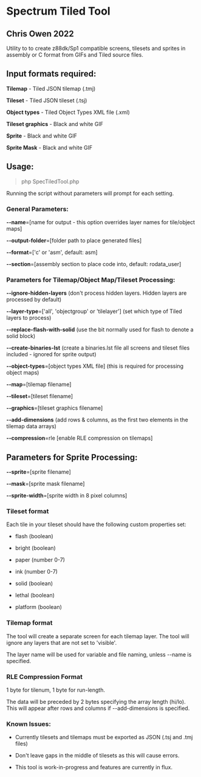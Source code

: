 # Spectrum Tiled Tool
## Chris Owen 2022

Utility to to create z88dk/Sp1 compatible screens, tilesets and sprites in assembly or C format from GIFs and Tiled source files.

## Input formats required:

**Tilemap** - Tiled JSON tilemap (.tmj)

**Tileset** - Tiled JSON tileset (.tsj)

**Object types** - Tiled Object Types XML file (.xml)

**Tileset graphics** - Black and white GIF

**Sprite** - Black and white GIF

**Sprite Mask** - Black and white GIF


## Usage:

> php SpecTiledTool.php

Running the script without parameters will prompt for each setting.


### General Parameters:

**--name**=[name for output - this option overrides layer names for tile/object maps]

**--output-folder**=[folder path to place generated files]

**--format**=['c' or 'asm', default: asm]

**--section**=[assembly section to place code into, default: rodata_user]


### Parameters for Tilemap/Object Map/Tileset Processing:

**--ignore-hidden-layers** (don't process hidden layers. Hidden layers are processed by default)

**--layer-type**=['all', 'objectgroup' or 'tilelayer'] (set which type of Tiled layers to process)

**--replace-flash-with-solid** (use the bit normally used for flash to denote a solid block)

**--create-binaries-lst** (create a binaries.lst file all screens and tileset files included - ignored for sprite output)

**--object-types**=[object types XML file] (this is required for processing object maps)

**--map**=[tilemap filename]

**--tileset**=[tileset filename]

**--graphics**=[tileset graphics filename]

**--add-dimensions** (add rows & columns, as the first two elements in the tilemap data arrays)

**--compression**=rle [enable RLE compression on tilemaps]


## Parameters for Sprite Processing:

**--sprite**=[sprite filename]

**--mask**=[sprite mask filename]

**--sprite-width**=[sprite width in 8 pixel columns]


### Tileset format ###

Each tile in your tileset should have the following custom properties set:

* flash (boolean)

* bright (boolean)

* paper (number 0-7)

* ink (number 0-7)

* solid (boolean)

* lethal (boolean)

* platform (boolean)



### Tilemap format ###

The tool will create a separate screen for each tilemap layer. The tool will ignore any layers that are not set to 'visible'.

The layer name will be used for variable and file naming, unless --name is specified.

### RLE Compression Format

1 byte for tilenum, 1 byte for run-length.

The data will be preceded by 2 bytes specifying the array length (hi/lo). This will appear after rows and columns if --add-dimensions is specified.

### Known Issues:

* Currently tilesets and tilemaps must be exported as JSON (.tsj and .tmj files)

* Don't leave gaps in the middle of tilesets as this will cause errors.

* This tool is work-in-progress and features are currently in flux.
